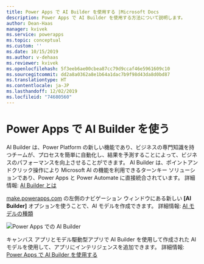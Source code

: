 ```yaml
---
title: Power Apps で AI Builder を使用する |Microsoft Docs
description: Power Apps で AI Builder を使用する方法について説明します。
author: Dean-Haas
manager: kvivek
ms.service: powerapps
ms.topic: conceptual
ms.custom: ''
ms.date: 10/15/2019
ms.author: v-dehaas
ms.reviewer: kvivek
ms.openlocfilehash: 5f3eeb6ae00cbea87cc79d9ccaf46e5961609c10
ms.sourcegitcommit: dd2a8a0362a8e1b64a1dac7b9f98d43da8d0bd87
ms.translationtype: HT
ms.contentlocale: ja-JP
ms.lasthandoff: 12/02/2019
ms.locfileid: "74680560"
---
```

# <a name="use-ai-builder-in-power-apps"></a>Power Apps で AI Builder を使う

AI Builder は、Power Platform の新しい機能であり、ビジネスの専門知識を持つチームが、プロセスを簡単に自動化し、結果を予測することによって、ビジネスのパフォーマンスを向上させることができます。 AI Builder は、ポイントアンドクリック操作により Microsoft AI の機能を利用できるターンキー ソリューションであり、Power Apps と Power Automate に直接統合されています。 詳細情報: [AI Builder とは](/ai-builder/)

[make.powerapps.com](https://make.powerapps.com) の左側のナビゲーション ウィンドウにある新しい **[AI Builder]** オプションを使うことで、AI モデルを作成できます。 詳細情報: [AI モデルの種類](/ai-builder/model-types)

![Power Apps での AI Builder](media/ai-builder.png "Power Apps での AI Builder")

キャンバス アプリとモデル駆動型アプリで AI Builder を使用して作成された AI モデルを使用して、アプリにインテリジェンスを追加できます。 詳細情報: [Power Apps で AI Builder を使用する](/ai-builder/use-in-powerapps-overview)
